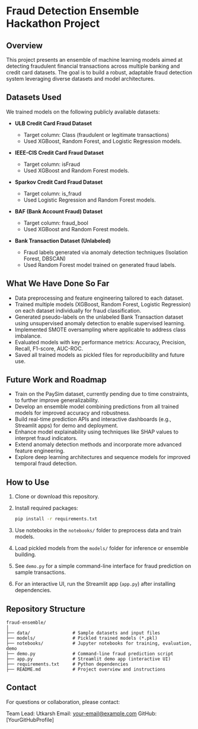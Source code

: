 
# Fraud Detection Ensemble Hackathon Project

## Overview
This project presents an ensemble of machine learning models aimed at detecting fraudulent financial transactions across multiple banking and credit card datasets. The goal is to build a robust, adaptable fraud detection system leveraging diverse datasets and model architectures.

## Datasets Used
We trained models on the following publicly available datasets:

- **ULB Credit Card Fraud Dataset**
  - Target column: Class (fraudulent or legitimate transactions)
  - Used XGBoost, Random Forest, and Logistic Regression models.

- **IEEE-CIS Credit Card Fraud Dataset**
  - Target column: isFraud
  - Used XGBoost and Random Forest models.

- **Sparkov Credit Card Fraud Dataset**
  - Target column: is_fraud
  - Used Logistic Regression and Random Forest models.

- **BAF (Bank Account Fraud) Dataset**
  - Target column: fraud_bool
  - Used XGBoost and Random Forest models.

- **Bank Transaction Dataset (Unlabeled)**
  - Fraud labels generated via anomaly detection techniques (Isolation Forest, DBSCAN)
  - Used Random Forest model trained on generated fraud labels.

## What We Have Done So Far

- Data preprocessing and feature engineering tailored to each dataset.
- Trained multiple models (XGBoost, Random Forest, Logistic Regression) on each dataset individually for fraud classification.
- Generated pseudo-labels on the unlabeled Bank Transaction dataset using unsupervised anomaly detection to enable supervised learning.
- Implemented SMOTE oversampling where applicable to address class imbalance.
- Evaluated models with key performance metrics: Accuracy, Precision, Recall, F1-score, AUC-ROC.
- Saved all trained models as pickled files for reproducibility and future use.

## Future Work and Roadmap

- Train on the PaySim dataset, currently pending due to time constraints, to further improve generalizability.
- Develop an ensemble model combining predictions from all trained models for improved accuracy and robustness.
- Build real-time prediction APIs and interactive dashboards (e.g., Streamlit apps) for demo and deployment.
- Enhance model explainability using techniques like SHAP values to interpret fraud indicators.
- Extend anomaly detection methods and incorporate more advanced feature engineering.
- Explore deep learning architectures and sequence models for improved temporal fraud detection.

## How to Use

1. Clone or download this repository.
2. Install required packages:

   ```bash
   pip install -r requirements.txt
   ```

3. Use notebooks in the `notebooks/` folder to preprocess data and train models.
4. Load pickled models from the `models/` folder for inference or ensemble building.
5. See `demo.py` for a simple command-line interface for fraud prediction on sample transactions.
6. For an interactive UI, run the Streamlit app (`app.py`) after installing dependencies.

## Repository Structure

```
fraud-ensemble/
│
├── data/                # Sample datasets and input files
├── models/              # Pickled trained models (*.pkl)
├── notebooks/           # Jupyter notebooks for training, evaluation, demo
├── demo.py              # Command-line fraud prediction script
├── app.py               # Streamlit demo app (interactive UI)
├── requirements.txt     # Python dependencies
├── README.md            # Project overview and instructions
```

## Contact

For questions or collaboration, please contact:

Team Lead: Utkarsh
Email: [your-email@example.com](mailto:your-email@example.com)
GitHub: [YourGitHubProfile]
